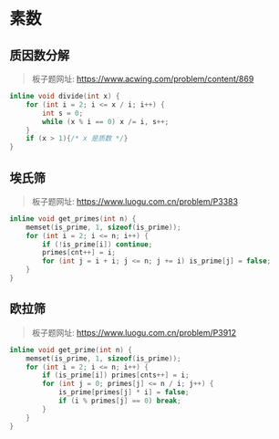 # 素数

## 质因数分解

> 板子题网址: https://www.acwing.com/problem/content/869

```cpp
inline void divide(int x) {
    for (int i = 2; i <= x / i; i++) {
        int s = 0;
        while (x % i == 0) x /= i, s++;
    }
    if (x > 1){/* x 是质数 */}
}
```

## 埃氏筛

> 板子题网址: https://www.luogu.com.cn/problem/P3383

```cpp
inline void get_primes(int n) {
    memset(is_prime, 1, sizeof(is_prime));
    for (int i = 2; i <= n; i++) {
        if (!is_prime[i]) continue;
        primes[cnt++] = i;
        for (int j = i + i; j <= n; j += i) is_prime[j] = false;
    }
}
```

## 欧拉筛

> 板子题网址: https://www.luogu.com.cn/problem/P3912

```cpp
inline void get_prime(int n) {
    memset(is_prime, 1, sizeof(is_prime));
    for (int i = 2; i <= n; i++) {
        if (is_prime[i]) primes[cnts++] = i;
        for (int j = 0; primes[j] <= n / i; j++) {
            is_prime[primes[j] * i] = false;
            if (i % primes[j] == 0) break;
        }
    }
}
```
